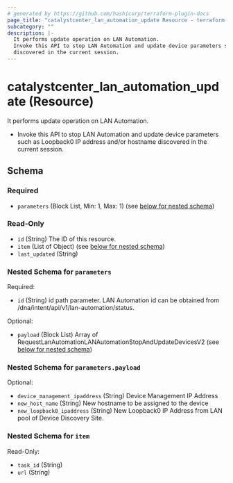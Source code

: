 ```yaml
---
# generated by https://github.com/hashicorp/terraform-plugin-docs
page_title: "catalystcenter_lan_automation_update Resource - terraform-provider-catalystcenter"
subcategory: ""
description: |-
  It performs update operation on LAN Automation.
  Invoke this API to stop LAN Automation and update device parameters such as Loopback0 IP address and/or hostname
  discovered in the current session.
---
```


# catalystcenter_lan_automation_update (Resource)

It performs update operation on LAN Automation.

- Invoke this API to stop LAN Automation and update device parameters such as Loopback0 IP address and/or hostname
discovered in the current session.



<!-- schema generated by tfplugindocs -->
## Schema

### Required

- `parameters` (Block List, Min: 1, Max: 1) (see [below for nested schema](#nestedblock--parameters))

### Read-Only

- `id` (String) The ID of this resource.
- `item` (List of Object) (see [below for nested schema](#nestedatt--item))
- `last_updated` (String)

<a id="nestedblock--parameters"></a>
### Nested Schema for `parameters`

Required:

- `id` (String) id path parameter. LAN Automation id can be obtained from /dna/intent/api/v1/lan-automation/status.

Optional:

- `payload` (Block List) Array of RequestLanAutomationLANAutomationStopAndUpdateDevicesV2 (see [below for nested schema](#nestedblock--parameters--payload))

<a id="nestedblock--parameters--payload"></a>
### Nested Schema for `parameters.payload`

Optional:

- `device_management_ipaddress` (String) Device Management IP Address
- `new_host_name` (String) New hostname to be assigned to the device
- `new_loopback0_ipaddress` (String) New Loopback0 IP Address from LAN pool of Device Discovery Site.



<a id="nestedatt--item"></a>
### Nested Schema for `item`

Read-Only:

- `task_id` (String)
- `url` (String)
